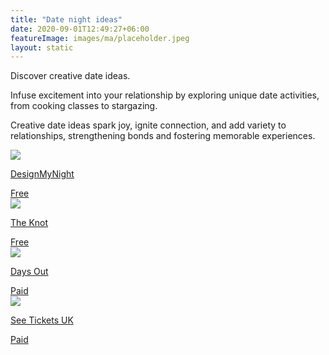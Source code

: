 ```yaml
---
title: "Date night ideas"
date: 2020-09-01T12:49:27+06:00
featureImage: images/ma/placeholder.jpeg
layout: static
---
```


Discover creative date ideas.

Infuse excitement into your relationship by exploring unique date activities, from cooking classes to stargazing.

Creative date ideas spark joy, ignite connection, and add variety to relationships, strengthening bonds and fostering memorable experiences.

<a class="ma-link" href="https://www.designmynight.com/uk/things-to-do-for-couples-in-the-uk"><div class="ma-card ma-card-Community"><div class="ma-icon"><img src ="/images/Icon-check - community - opacity.svg"/></div><div class="ma-name"><p>DesignMyNight</p></div><div class="ma-paid-text"><span>Free</span></div></div></a><a class="ma-link" href="https://www.theknot.com/content/date-ideas"><div class="ma-card ma-card-Community"><div class="ma-icon"><img src ="/images/Icon-check - community - opacity.svg"/></div><div class="ma-name"><p>The Knot</p></div><div class="ma-paid-text"><span>Free</span></div></div></a><a class="ma-link" href="https://www.awin1.com/cread.php?awinmid=45701&awinaffid=1198638&ued=https%3A%2F%2Fdaysout.co.uk%2F"><div class="ma-card ma-card-Community"><div class="ma-icon"><img src ="/images/Icon-pound - community - opacity.svg"/></div><div class="ma-name"><p>Days Out</p></div><div class="ma-paid-text"><span>Paid</span></div></div></a><a class="ma-link" href="https://www.awin1.com/cread.php?awinmid=7816&awinaffid=1198638&ued=https%3A%2F%2Fwww.seetickets.com%2F"><div class="ma-card ma-card-Community"><div class="ma-icon"><img src ="/images/Icon-pound - community - opacity.svg"/></div><div class="ma-name"><p>See Tickets UK</p></div><div class="ma-paid-text"><span>Paid</span></div></div></a>  

<br/><br/>






